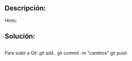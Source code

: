## Descripción:


Hints:


## Solución:
```

```


Para subir a Git:
git add .
git commit -m "cambios"
git push